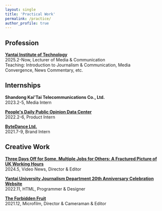 ```yaml
---
layout: single
title: 'Practical Work'
permalink: /practice/
author_profile: true
---
```

Profession
---
[**Yantai Institute of Technology**]('https://www.yitsd.edu.cn/')  
2025.2-Now, Lecturer of Media & Communication  
Teaching: Introduction to Journalism & Communication, Media Convergence, News Commentary, etc.  

Internships
---
**Shandong Kai'Tai Telecommunications Co., Ltd.**  
2023.2-5, Media Intern  

[**People's Daily Public Opinion Data Center**]('https://www.peopleonline.cn/')  
2022.2-6, Product Intern

[**ByteDance Ltd.**]('https://www.bytedance.com/en/')  
2021.7-9, Brand Intern

Creative Work
---
<a href="https://lv7w5nvrr9.feishu.cn/file/XWrfbEhKfoY6Ecxx913cmQ5hnMb">**Three Days Off for Some, Multiple Jobs for Others: A Fractured Picture of UK Working Hours**</a>  
2024.5, Video News, Director & Editor  

<a href="https://sportclass2022.github.io/%E9%A6%96%E9%A1%B5.html">**Yantai University Journalism Department 20th Anniversary Celebration Website**</a>  
2022.11, HTML, Programmer & Designer  

<a href="https://www.youtube.com/watch?v=vgI8NNoEids&t=76s">**The Forbidden Fruit**</a>  
2021.12, Microfilm, Director & Cameraman & Editor  
